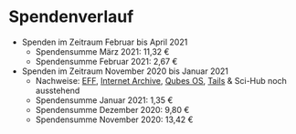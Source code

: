 # Spendenverlauf

* Spenden im Zeitraum Februar bis April 2021
  * Spendensumme März 2021: 11,32 €
  * Spendensumme Februar 2021: 2,67 €
* Spenden im Zeitraum November 2020 bis Januar 2021
  * Nachweise: [EFF](images/donations/2021-01/eff.png), [Internet Archive](images/donations/2021-01/internet-archive.png), [Qubes OS](images/donations/2021-01/qubes.png), [Tails](images/donations/2021-01/tails.png) & Sci-Hub noch ausstehend
  * Spendensumme Januar 2021: 1,35 €
  * Spendensumme Dezember 2020: 9,80 €
  * Spendensumme November 2020: 13,42 €
